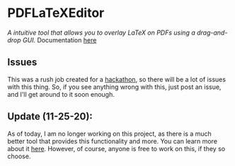 # PDFLaTeXEditor

*A intuitive tool that allows you to overlay LaTeX on PDFs using a drag-and-drop GUI.*
Documentation [here](https://duolabs333.github.io/PDFLaTeXEditorWebsite/)

## Issues
This was a rush job created for a [hackathon](https://vteenhacks-li-fall-2020-.devpost.com/), so there will be a lot of issues with this thing. So, if you see anything wrong with this, just post an issue, and I'll get around to it soon enough.

## Update (11-25-20):
As of today, I am no longer working on this project, as there is a much better tool that provides this functionality and more. You can learn more about it [here](https://tex.stackexchange.com/a/572357/228668). However, of course, anyone is free to work on this, if they so choose.
